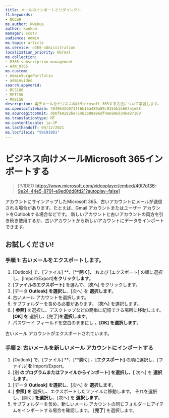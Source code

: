 ```yaml
---
title: メールのインポートとリダイレクト
f1.keywords:
- NOCSH
ms.author: kwekua
author: kwekua
manager: scotv
audience: Admin
ms.topic: article
ms.service: o365-administration
localization_priority: Normal
ms.collection:
- M365-subscription-management
- Adm_O365
ms.custom:
- AdminSurgePortfolio
- adminvideo
search.appverid:
- BCS160
- MET150
- MOE150
description: 電子メールをビジネス向けMicrosoft 365する方法について学習します。
ms.openlocfilehash: 7049642d071ff6b16a489a89c9355b35667a1e58
ms.sourcegitcommit: d08fe0282be75483608e96df4e6986d346e97180
ms.translationtype: MT
ms.contentlocale: ja-JP
ms.lasthandoff: 09/12/2021
ms.locfileid: "59191881"
---
```

# <a name="import-email-to-microsoft-365-for-business"></a>ビジネス向けメールMicrosoft 365インポートする 

> [!VIDEO https://www.microsoft.com/videoplayer/embed/40f7df36-9e24-44e5-8791-e9ed0dd8fd21?autoplay=false]

アカウントにサインアップしたMicrosoft 365、古いアカウントにメールが送信される場合があります。たとえば、Gmail アカウントまたはユーザー アカウントをOutlookする場合などです。 新しいアカウントと古いアカウントの両方を引き続き使用するか、古いアカウントから新しいアカウントにデータをインポートできます。

## <a name="try-it"></a>お試しください!

### <a name="step-1-export-your-old-email"></a>手順 1: 古いメールをエクスポートします。

1. [Outlook] で、[ファイル] **、[****開く]、** および [エクスポート] の順に選択し、[Import/Export]**をクリックします**。
2. [**ファイルのエクスポート]** を選んで、[**次へ**] をクリックします。
3. [データ **Outlook] を選択し**、[次へ] を **選択します**。
4. 古いメール アカウントを選択します。
5. サブフォルダーを含める必要があります。 [**次へ**] を選択します。
6. [ **参照]** を選択し、デスクトップなどの簡単に記憶できる場所に移動します。 **[OK] を** 選択し、[完了]**を選択します**。
7. パスワード フィールドを空白のままにし **、[OK] を選択します**。

 古いメール アカウントがエクスポートされています。

### <a name="step-2-import-your-old-email-into-your-new-email-account"></a>手順 2: 古いメールを新しいメール アカウントにインポートする

1. [Outlook] で、[ファイル] **、[****開く**] 、[**エクスポート]** の順に選択し、[ファイル]**を** Import/Export。
2. [別 **のプログラムまたはファイルからインポート] を選択し、[** 次へ] を **選択します**。
3. [データ **Outlook] を選択し**、[次へ] を **選択します**。
4. [ **参照] を** 選択し、エクスポートしたファイルに移動します。 それを選択し、[開く] **を選択し**、[次へ] を **選択します**。
5. サブフォルダーを含め、新しいメール アカウントの同じフォルダーにアイテムをインポートする場合を確認します。 [**完了**] を選択します。

